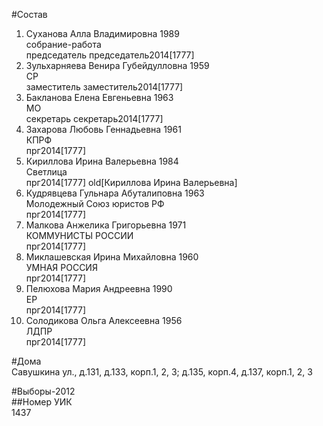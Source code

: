 #Состав  
1. Суханова Алла Владимировна 1989  
    собрание-работа  
    председатель председатель2014[1777]  
2. Зульхарняева Венира Губейдулловна 1959  
    СР  
    заместитель заместитель2014[1777]  
3. Бакланова Елена Евгеньевна 1963  
    МО  
    секретарь секретарь2014[1777]  
4. Захарова Любовь Геннадьевна 1961  
    КПРФ  
    прг2014[1777]  
5. Кириллова Ирина Валерьевна 1984  
    Светлица  
    прг2014[1777] old[Кириллова Ирина Валерьевна]  
6. Кудрявцева Гульнара Абуталиповна 1963  
    Молодежный Союз юристов РФ  
    прг2014[1777]  
7. Малкова Анжелика Григорьевна 1971  
    КОММУНИСТЫ РОССИИ  
    прг2014[1777]  
8. Миклашевская Ирина Михайловна 1960  
    УМНАЯ РОССИЯ  
    прг2014[1777]  
9. Пелюхова Мария Андреевна 1990  
    ЕР  
    прг2014[1777]  
10. Солодикова Ольга Алексеевна 1956  
    ЛДПР  
    прг2014[1777]  
  
#Дома  
Савушкина ул., д.131, д.133, корп.1, 2, 3; д.135, корп.4, д.137, корп.1, 2, 3  
  
#Выборы-2012  
##Номер УИК  
1437  
